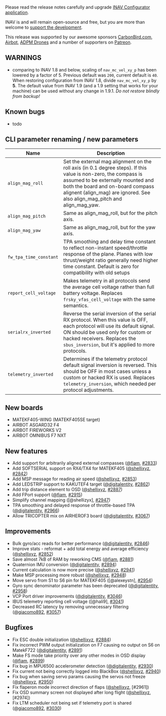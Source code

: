 Please read the release notes carefully and upgrade [INAV Configurator application](https://github.com/iNavFlight/inav-configurator/releases/tag/1.9.3).

INAV is and will remain open-source and free, but you are more than welcome to [support the development](https://inavflight.github.io/supporting-inav/). 

This release was supported by our awesome sponsors [CarbonBird.com](http://www.CarbonBird.com), [Airbot](http://shop.myairbot.com/), [ADPM Drones](http://www.adpm.pro/) and a number of supporters on [Patreon](https://www.patreon.com/inavflight).

## WARNINGS

* comparing to INAV 1.8 and below, scaling of `nav_mc_vel_xy_p` has been lowered by a factor of 5. Previous default was `200`, current default is `40`. When restoring configuration from INAV 1.8, divide `nav_mc_vel_xy_p` by **5**. The default value from INAV 1.9 (and a 1.9 setting that works for your machine) can be used without any change in 1.9.1. _Do not restore blindly from backup!_

## Known bugs
* todo

## CLI parameter renaming / new parameters

| Name               | Description                                                    |
|------------------------|----------------------------------------------------------------|
| `align_mag_roll` |  Set the external mag alignment on the roll axis (in 0.1 degree steps). If this value is non-zero, the compass is assumed to be externally mounted and both the board and on-board compass alignent (align_mag) are ignored. See also align_mag_pitch and align_mag_yaw. |
| `align_mag_pitch` | Same as align_mag_roll, but for the pitch axis. |
| `align_mag_yaw` | Same as align_mag_roll, but for the yaw axis. |
| `fw_tpa_time_constant ` | TPA smoothing and delay time constant to reflect non-instant speed/throttle response of the plane. Planes with low thrust/weight ratio generally need higher time constant. Default is zero for compatibility with old setups |
| `report_cell_voltage`  | Makes telemetry in all protocols send the average cell voltage rather than full battery voltage. Replaces `frsky_vfas_cell_voltage` with the same semantics. |
| `serialrx_inverted`  | Reverse the serial inversion of the serial RX protocol. When this value is OFF, each protocol will use its default signal. ON should be used only for custom or hacked receivers. Replaces the `sbus_inversion`, but it's applied to more protocols.  |
| `telemetry_inverted` |  Determines if the telemetry protocol default signal inversion is reversed. This should be OFF in most cases unless a custom or hacked RX is used. Replaces `telemetry_inversion`, which needed per protocol adjustments.

## New boards

* MATEKF405-WING (MATEKF405SE target)
* AIRBOT ASGARD32 F4
* AIRBOT FIREWORKS V2
* AIRBOT OMNIBUS F7 NXT

## New features

* Add support for arbitrarily aligned external compasses ([@fiam], [#2833])
* Add SOFTSERIAL support on RX4/TX4 for MATEKF405 ([@shellixyz], [#2842])
* Add MSP message for reading air speed ([@shellixyz], [#2853])
* Add LEDSTRIP support to KAKUTEF4 target ([@digitalentity], [#2862])
* Add trip distance element to OSD ([@shellixyz], [#2887])
* Add FPort support ([@fiam], [#2915])
* Simplify channel mapping ([@shellizyx], [#2947])
* TPA smoothing and delayed response of throttle-based TPA ([@digitalentity], [#2966])
* Allow TRICOPTER mix on AIRHEROF3 board ([@digitalentity], [#3067])

## Improvements

* Bulk gyro/acc reads for better performance ([@digitalentity], [#2846])
* Improve stats - reformat + add total energy and average efficiency ([@shellixyz], [#2852])
* Save almost 7kB of RAM by reworking CMS  ([@fiam], [#2881])
* Quaternion IMU conversion ([@digitalentity], [#2894])
* Current calculation is now more precise ([@shellixyz], [#2941])
* Make MSP processing more robust ([@shellixyz], [#2948])
* Move servo from S1 to S6 pin for MATEKF405 ([@alexeystn], [#2954])
* Gyro sync denominator parameter has been deprecated ([@digitalentity], [#2958])
* VCP Port driver improvements ([@digitalentity], [#3046])
* IBUS telemetry reporting cell voltage ([@hali9], [#3041])
* Decreased RC latency by removing unnecessary filtering ([@giacomo892], [#3057])

## Bugfixes

* Fix ESC double initialization ([@shellixyz], [#2884])
* Fix incorrect PWM output initialization on F7 causing no output on S6 on MatekF722 ([@digitalentity], [#2891])
* Make FS mode take priority over any other modes in OSD display ([@fiam], [#2899])
* Fix bug in MPU6500 accelerometer detection ([@digitalentity], [#2930])
* Fix current not being correctly logged into BlackBox ([@shellixyz], [#2940])
* Fix bug when saving servo params causing the servos not freeze ([@shellixyz], [#2950])
* Fix flaperon mode incorrect direction of flaps ([@shellixyz], [#2961])
* Fix OSD summary screen not displayed after long flight ([@shellixyz], [#2974])
* Fix LTM scheduler not being set if telemetry port is shared ([@giacomo892], [#3030])

[@digitalentity]: https://github.com/digitalentity
[@DzikuVx]: https://github.com/DzikuVx 
[@fiam]: https://github.com/fiam
[@giacomo892]: https://github.com/giacomo892
[@shellixyz]: https://github.com/shellixyz
[@stronnag]: https://github.com/stronnag


[#2833]: https://github.com/iNavFlight/inav/pull/2833
[#2842]: https://github.com/iNavFlight/inav/pull/2842
[#2846]: https://github.com/iNavFlight/inav/pull/2846
[#2852]: https://github.com/iNavFlight/inav/pull/2852
[#2853]: https://github.com/iNavFlight/inav/pull/2853
[#2862]: https://github.com/iNavFlight/inav/pull/2862
[#2884]: https://github.com/iNavFlight/inav/pull/2884
[#2887]: https://github.com/iNavFlight/inav/pull/2887
[#2881]: https://github.com/iNavFlight/inav/pull/2881
[#2891]: https://github.com/iNavFlight/inav/pull/2891
[#2894]: https://github.com/iNavFlight/inav/pull/2894
[#2899]: https://github.com/iNavFlight/inav/pull/2899
[#2915]: https://github.com/iNavFlight/inav/pull/2915
[#2930]: https://github.com/iNavFlight/inav/pull/2930
[#2940]: https://github.com/iNavFlight/inav/pull/2940
[#2941]: https://github.com/iNavFlight/inav/pull/2941
[#2947]: https://github.com/iNavFlight/inav/pull/2947
[#2948]: https://github.com/iNavFlight/inav/pull/2948
[#2950]: https://github.com/iNavFlight/inav/pull/2950
[#2954]: https://github.com/iNavFlight/inav/pull/2954
[#2958]: https://github.com/iNavFlight/inav/pull/2958
[#2966]: https://github.com/iNavFlight/inav/pull/2966
[#3057]: https://github.com/iNavFlight/inav/pull/3057
[#3030]: https://github.com/iNavFlight/inav/pull/3030
[#3041]: https://github.com/iNavFlight/inav/pull/3041
[#3046]: https://github.com/iNavFlight/inav/pull/3046
[#3067]: https://github.com/iNavFlight/inav/pull/3067